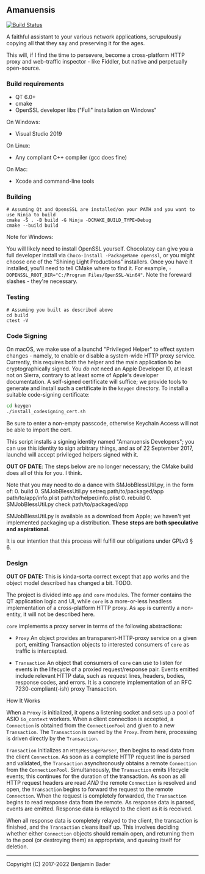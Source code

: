 Amanuensis
----------
[![Build Status](https://travis-ci.org/benjamin-bader/amanuensis.svg?branch=master)](https://travis-ci.org/benjamin-bader/amanuensis)

A faithful assistant to your various network applications, scrupulously copying all that they say and preserving it for the ages.

This will, if I find the time to persevere, become a cross-platform HTTP proxy and web-traffic inspector - like Fiddler, but native and perpetually open-source.


### Build requirements

- QT 6.0+
- cmake
- OpenSSL developer libs ("Full" installation on Windows"

On Windows:

- Visual Studio 2019

On Linux:

- Any compliant C++ compiler (gcc does fine)

On Mac:

- Xcode and command-line tools

### Building

```
# Assuming Qt and OpensSSL are installed/on your PATH and you want to use Ninja to build
cmake -S . -B build -G Ninja -DCMAKE_BUILD_TYPE=Debug
cmake --build build
```

Note for Windows:

You will likely need to install OpenSSL yourself.  Chocolatey can give you a full developer install via `Choco-Install -PackageName openssl`, or you might choose one of the "Shining Light Productions" installers.
Once you have it installed, you'll need to tell CMake where to find it.  For example, `-DOPENSSL_ROOT_DIR="C:/Program Files/OpenSSL-Win64"`.  Note the foreward slashes - they're necessary.

### Testing

```
# Assuming you built as described above
cd build
ctest -V
```

### Code Signing

On macOS, we make use of a launchd "Privileged Helper" to effect system changes - namely, to enable or disable a system-wide HTTP proxy service.  Currently, this requires both the helper and the main application to be cryptographically signed.  You _do not_ need an Apple Developer ID, at least not on Sierra, contrary to at least some of Apple's developer documentation.  A self-signed certificate will suffice; we provide tools to generate and install such a certificate in the `keygen` directory.  To install a suitable code-signing certificate:

```bash
cd keygen
./install_codesigning_cert.sh
```

Be sure to enter a non-empty passcode, otherwise Keychain Access will not be able to import the cert.

This script installs a signing identity named "Amanuensis Developers"; you can use this identity to sign arbitrary things, and as of 22 September 2017, launchd will accept privileged helpers signed with it.

**OUT OF DATE**: The steps below are no longer necessary; the CMake build does all of this for you.  I think.

Note that you may need to do a dance with SMJobBlessUtil.py, in the form of:
0. build
0. SMJobBlessUtil.py setreq path/to/packaged/app path/to/app/info.plist path/to/helper/info.plist
0. rebuild
0. SMJobBlessUtil.py check path/to/packaged/app

SMJobBlessUtil.py is available as a download from Apple; we haven't yet implemented packaging up a distribution.  **These steps are both speculative and aspirational**.

It is our intention that this process will fulfill our obligations under GPLv3 § 6.

### Design

**OUT OF DATE:** This is kinda-sorta correct except that app works and the object model described has changed a bit.  TODO.

The project is divided into `app` and `core` modules.  The former contains the QT application logic and UI, while `core` is a more-or-less headless implementation of a cross-platform HTTP proxy.  As `app` is currently a non-entity, it will not be described here.

`core` implements a proxy server in terms of the following abstractions:

- `Proxy`
  An object provides an transparent-HTTP-proxy service on a given port, emitting Transaction objects to interested consumers of `core` as traffic is intercepted. 

- `Transaction`
  An object that consumers of `core` can use to listen for events in the lifecycle of a proxied request/response pair.  Events emitted include relevant HTTP data, such as request lines, headers, bodies, response codes, and errors.  It is a concrete implementation of an RFC 7230-compliant(-ish) proxy Transaction.

How It Works

When a `Proxy` is initialized, it opens a listening socket and sets up a pool of ASIO `io_context` workers.  When a client connection is accepted, a `Connection` is obtained from the `ConnectionPool` and given to a new `Transaction`.  The `Transaction` is owned by the `Proxy`.  From here, processing is driven directly by the `Transaction`.

`Transaction` initializes an `HttpMessageParser`, then begins to read data from the client `Connection`.  As soon as a complete HTTP request line is parsed and validated, the `Transaction` asynchronously obtains a remote `Connection` from the `ConnectionPool`.  Simultaneously, the `Transaction` emits lifecycle events; this continues for the duration of the transaction.  As soon as all HTTP request headers are read _AND_ the remote `Connection` is resolved and open, the `Transaction` begins to forward the request to the remote `Connection`.  When the request is completely forwarded, the `Transaction` begins to read response data from the remote.  As response data is parsed, events are emitted.  Response data is relayed to the client as it is received.

When all response data is completely relayed to the client, the transaction is finished, and the `Transaction` cleans itself up.  This involves deciding whether either `Connection` objects should remain open, and returning them to the pool (or destroying them) as appropriate, and queuing itself for deletion.

----------------------
Copyright (C) 2017-2022 Benjamin Bader
